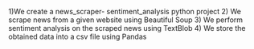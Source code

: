 1)We create a news_scraper- sentiment_analysis python project
2) We scrape news from a given website using Beautiful Soup
3) We perform sentiment analysis on the scraped news using TextBlob
4) We store the obtained data into a csv file using Pandas

